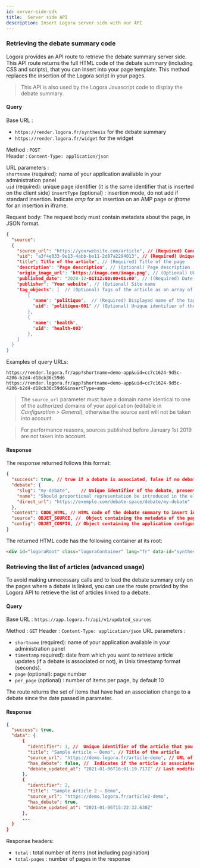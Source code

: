 ```yaml
---
id: server-side-sdk
title:  Server side API
description: Insert Logora server side with our API
---
```



### Retrieving the debate summary code

Logora provides an API route to retrieve the debate summary server side. This API route returns the full HTML code of the debate summary (including CSS and scripts), that you can insert into your page template. This method replaces the insertion of the Logora script in your pages.

> This API is also used by the Logora Javascript code to display the debate summary.

#### Query

Base URL :
- `https://render.logora.fr/synthesis` for the debate summary
- `https://render.logora.fr/widget` for the widget

Method : `POST`  
Header : `Content-Type: application/json`

URL parameters :   
`shortname` (required): name of your application available in your administration panel  
`uid` (required): unique page identifier (it is the same identifier that is inserted on the client side) 
`insertType` (optional) : insertion mode, do not add if standard insertion. Indicate *amp* for an insertion on an AMP page or *iframe* for an insertion in iframe.  

Request body: The request body must contain metadata about the page, in JSON format.
```json
{
  "source": 
  {
    "source_url": "https://yourwebsite.com/article", // (Required) Canonical URL of the page
    "uid": "a3f4e033-9e13-4abb-be11-2d87a2294013", // (Required) Unique identifier of the page
    "title": Title of the article", // (Required) Title of the page
    "description": "Page description", // (Optional) Page description
    "origin_image_url": "https://image.com/image.png", // (Optional) URL of the page image
    "published_date": "2020-12-01T12:00:00+01:00", // ((Required) Date of publication of the page in ISO_8601 format
    "publisher": "Your website", // (Optional) Site name
    "tag_objects": [  // (Optional) Tags of the article as an array of objects
        { 
          "name": "politique",  // (Required) Displayed name of the tag
          "uid": "politique-001" // (Optional) Unique identifier of the label. Can be omitted if the names are already unique
        }, 
        { 
          "name": "health", 
          "uid": "health-003" 
        },
    ]
  }
}
```


Examples of query URLs:
```
https://render.logora.fr/app?shortname=demo-app&uid=cc7c1624-9d5c-4206-b2d4-d18cb36c59d6
https://render.logora.fr/app?shortname=demo-app&uid=cc7c1624-9d5c-4206-b2d4-d18cb36c59d6&insertType=amp
```

> The `source_url` parameter must have a domain name identical to one of the authorized domains of your application (editable in *Configuration > General*), otherwise the source sent will not be taken into account.

> For performance reasons, sources published before January 1st 2019 are not taken into account.


#### Response


The response returned follows this format:

```json
{
  "success": true, // true if a debate is associated, false if no debate or an error
  "debate": {    
    "slug": "my-debate",    // Unique identifier of the debate, present in the URL
    "name": "Should proportional representation be introduced in the election of deputies?",     // Debate title
    "direct_url": "https://exemple.com/debate-space/debate/my-debate"      // Link to the debate
  },
  "content": CODE_HTML, // HTML code of the debate summary to insert in the page. Attribute not present if success is false
  "source": OBJET_SOURCE, //  Object containing the metadata of the page
  "config": OBJET_CONFIG, // Object containing the application configuration
}
```


The returned HTML code has the following container at its root: 

```html
<div id="logoraRoot" class="logoraContainer" lang="fr" data-id="synthesis"><div>
```

### Retrieving the list of articles (advanced usage)

To avoid making unnecessary calls and to load the debate summary only on the pages where a debate is linked, you can use the route provided by the Logora API to retrieve the list of articles linked to a debate.

#### Query

Base URL : 
`https://app.logora.fr/api/v1/updated_sources`

Method : `GET`
Header : `Content-Type: application/json`
URL parameters : 
- `shortname` (required): name of your application available in your administration panel
- `timestamp` required): date from which you want to retrieve article updates (if a debate is associated or not), in Unix timestamp format (seconds).
- `page` (optional): page number
- `per_page` (optional) : number of items per page, by default 10

The route returns the set of items that have had an association change to a debate since the date passed in parameter.

#### Response

```json
{
  "success": true,
  "data": {
      {
        "identifier": 1, //  Unique identifier of the article that you provide when inserting the debate summary
        "title": "Sample Article – Demo", // Title of the article
        "source_url": "https://demo.logora.fr/article-demo", // URL of the article
        "has_debate": false, //  Indicates if the article is associated with a debate
        "debate_updated_at": "2021-01-06T16:01:19.717Z" // Last modification of the association to a debate (association to a debate or removal of the association)
      },
      {
        "identifier": 2,
        "title": "Sample Article 2 – Demo",
        "source_url": "https://demo.logora.fr/article2-demo",
        "has_debate": true,
        "debate_updated_at": "2021-01-06T15:22:32.630Z"
      }, 
      ...
  }
}
```

Response headers:
- `total` : total number of items (not including pagination)
- `total-pages` : number of pages in the response
